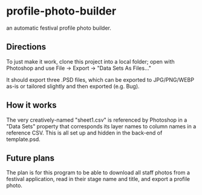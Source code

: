 # profile-photo-builder
an automatic festival profile photo builder.

## Directions
To just make it work, clone this project into a local folder; open with Photoshop and use File -> Export -> "Data Sets As Files..."

It should export three .PSD files, which can be exported to JPG/PNG/WEBP as-is or tailored slightly and then exported (e.g. Bug).

## How it works
The very creatively-named "sheet1.csv" is referenced by Photoshop in a "Data Sets" property that corresponds its layer names to column names in a reference CSV. This is all set up and hidden in the back-end of template.psd.

## Future plans
The plan is for this program to be able to download all staff photos from a festival application, read in their stage name and title, and export a profile photo.
